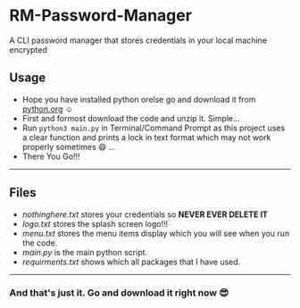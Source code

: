 # RM-Password-Manager
A CLI password manager that stores credentials in your local machine encrypted

## Usage

- Hope you have installed python orelse go and download it from [python.org](https://www.python.org/ "Python") :relaxed:
- First and formost download the code and unzip it. Simple...
- Run  `python3 main.py`  in Terminal/Command Prompt as this project uses a clear function and prints a lock in text format which may not work properly sometimes :smile: ...
- There You Go!!! 

***

## Files

- _nothinghere.txt_ stores your credentials so **NEVER EVER DELETE IT**
- _logo.txt_ stores the splash screen logo!!!
- _menu.txt_ stores the menu items display which you will see when you run the code.
- _main.py_ is the main python script.
- _requirments.txt_ shows which all packages that I have used.

***

### And that's just it. Go and download it right now :sunglasses:

